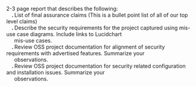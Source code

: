
2-3 page report that describes the following:
<br />&emsp;<strong>. </strong>List of final assurance claims (This is a bullet point list of all of our top level claims)
<br />&emsp;<strong>. </strong>Describe the security requirements for the project captured using mis-use case diagrams. Include links to Lucidchart 
<br />&emsp;&ensp;mis-use cases.
<br />&emsp;<strong>. </strong>Review OSS project documentation for alignment of security requirements with advertised features. Summarize your 
<br />&emsp;&ensp;observations.
<br />&emsp;<strong>. </strong>Review OSS project documentation for security related configuration and installation issues. Summarize your 
<br />&emsp;&ensp;observations.

